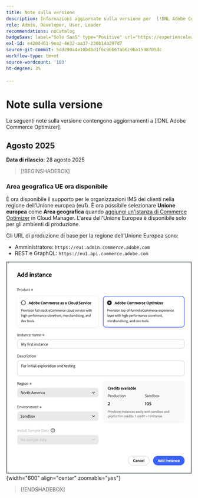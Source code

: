 ```yaml
---
title: Note sulla versione
description: Informazioni aggiornate sulla versione per  [!DNL Adobe Commerce Optimizer].
role: Admin, Developer, User, Leader
recommendations: noCatalog
badgeSaas: label="Solo SaaS" type="Positive" url="https://experienceleague.adobe.com/it/docs/commerce/user-guides/product-solutions" tooltip="Applicabile solo ai progetti Adobe Commerce as a Cloud Service e Adobe Commerce Optimizer (infrastruttura SaaS gestita da Adobe)."
exl-id: e420d461-9ea2-4e32-aa37-230b14a297d7
source-git-commit: 5dd290a4e10bdbd1f6c96b67ab6c9ba1598705dc
workflow-type: tm+mt
source-wordcount: '103'
ht-degree: 3%

---
```


# Note sulla versione

Le seguenti note sulla versione contengono aggiornamenti a [!DNL Adobe Commerce Optimizer].

## Agosto 2025

**Data di rilascio**: 28 agosto 2025

>[!BEGINSHADEBOX]

### Area geografica UE ora disponibile

È ora disponibile il supporto per le organizzazioni IMS dei clienti nella regione dell’Unione europea (eu1). È ora possibile selezionare **Unione europea** come **Area geografica** quando [aggiungi un&#39;istanza di Commerce Optimizer](./get-started.md#step-1-create-an-instance) in Cloud Manager. L&#39;area dell&#39;Unione Europea è disponibile solo per gli ambienti di produzione.

Gli URL di produzione di base per la regione dell’Unione Europea sono:

* Amministratore: `https://eu1.admin.commerce.adobe.com`
* REST e GraphQL: `https://eu1.api.commerce.adobe.com`

![crea istanza](./assets/create-instance.png){width="600" align="center" zoomable="yes"}

>[!ENDSHADEBOX]
